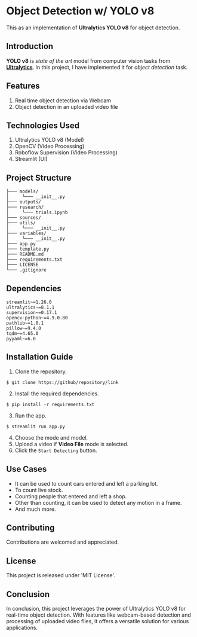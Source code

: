 # Object Detection w/ YOLO v8
This as an implementation of **Ultralytics YOLO v8** for object detection.
## Introduction
**YOLO v8** is _state of the art_ model from computer vision tasks from **[Ultralytics](https://www.ultralytics.com)**. In this project, I have implemented it for _object detection_ task.
## Features
1. Real time object detection via Webcam
2. Object detection in an uploaded video file
## Technologies Used
1. Ultralytics YOLO v8 (Model)
2. OpenCV (Video Processing)
3. Roboflow Supervision (Video Processing)
4. Streamlit (UI)
## Project Structure
```
├─── models/
│     └─── __init__.py
├─── outputs/
├─── research/
│     └─── trials.ipynb
├─── sources/
├─── utils/
│     └─── __init__.py
├─── variables/
│     └─── __init__.py
├─── app.py
├─── template.py
├─── README.md
├─── requirements.txt
├─── LICENSE
└─── .gitignore
```
## Dependencies
```text
streamlit~=1.26.0
ultralytics~=8.1.1
supervision~=0.17.1
opencv-python~=4.9.0.80
pathlib~=1.0.1
pillow~=9.4.0
tqdm~=4.65.0
pyyaml~=6.0
```
## Installation Guide
1. Clone the repository.
```
$ git clone https://github/repository/link
```
2. Install the required dependencies.
```
$ pip install -r requirements.txt
```
3. Run the app.
```
$ streamlit run app.py
```
4. Choose the mode and model.
5. Upload a video if **Video File** mode is selected.
6. Click the ```Start Detecting``` button.
## Use Cases
- It can be used to count cars entered and left a parking lot.
- To count live stock.
- Counting people that entered and left a shop.
- Other than counting, it can be used to detect any motion in a frame.
- And much more.
## Contributing
Contributions are welcomed and appreciated.
## License
This project is released under 'MIT License'.
## Conclusion
In conclusion, this project leverages the power of Ultralytics YOLO v8 
for real-time object detection. With features like webcam-based detection
and processing of uploaded video files, it offers a versatile solution for
various applications.

